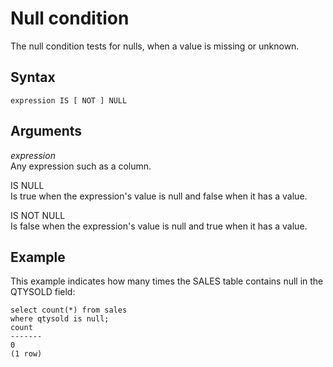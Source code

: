 # Null condition<a name="r_null_condition"></a>

The null condition tests for nulls, when a value is missing or unknown\. 

## Syntax<a name="r_null_condition-synopsis"></a>

```
expression IS [ NOT ] NULL
```

## Arguments<a name="r_null_condition-arguments"></a>

 *expression*   
Any expression such as a column\. 

IS NULL   
Is true when the expression's value is null and false when it has a value\. 

 IS NOT NULL   
Is false when the expression's value is null and true when it has a value\. 

## Example<a name="r_null_condition-example"></a>

This example indicates how many times the SALES table contains null in the QTYSOLD field: 

```
select count(*) from sales
where qtysold is null;
count
-------
0
(1 row)
```